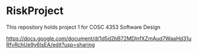 # RiskProject
This repository holds project 1 for COSC 4353 Software Design

https://docs.google.com/document/d/1d5d2bB72MDlnfXZmAud7WaaHd31uRfvRchUe9y6lsEA/edit?usp=sharing
